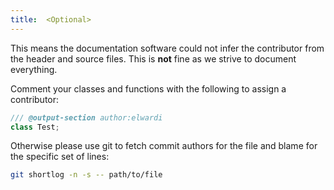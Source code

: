 ```yaml
---
title:  <Optional>
---
```


This means the documentation software could not infer the contributor from the header and
source files. This is **not** fine as we strive to document everything.

Comment your classes and functions with the following to assign a contributor:
```cpp
/// @output-section author:elwardi
class Test;
```

Otherwise please use git to fetch commit authors for the file and blame for the
specific set of lines:
```bash
git shortlog -n -s -- path/to/file
```
